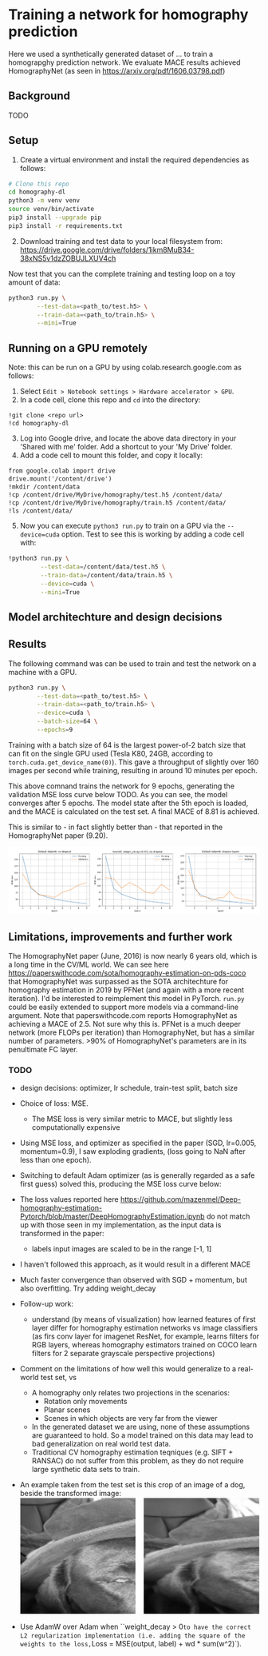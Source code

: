 # Training a network for homography prediction

Here we used a synthetically generated dataset of ... to train a homograpghy prediction network. We evaluate MACE results achieved HomographyNet (as seen in
https://arxiv.org/pdf/1606.03798.pdf)

## Background
TODO

## Setup
1. Create a virtual environment and install the required dependencies as
follows:
```bash
# Clone this repo
cd homography-dl
python3 -m venv venv
source venv/bin/activate
pip3 install --upgrade pip
pip3 install -r requirements.txt
```

2. Download training and test data to your local filesystem from:
https://drive.google.com/drive/folders/1ikm8MuB34-38xNS5v1dzZOBUJLXUV4ch

Now test that you can the complete training and testing loop on a toy amount of
data:
```bash
python3 run.py \
        --test-data=<path_to/test.h5> \
        --train-data=<path_to/train.h5> \
        --mini=True
```

## Running on a GPU remotely
Note: this can be run on a GPU by using colab.research.google.com as follows:
1. Select `Edit > Notebook settings > Hardware accelerator > GPU`.
2. In a code cell, clone this repo and `cd` into the directory:
```
!git clone <repo url>
!cd homography-dl
```
3. Log into Google drive, and locate the above data directory in your 'Shared
with me' folder. Add a shortcut to your 'My Drive' folder.
4. Add a code cell to mount this folder, and copy it locally:
```
from google.colab import drive
drive.mount('/content/drive')
!mkdir /content/data
!cp /content/drive/MyDrive/homography/test.h5 /content/data/
!cp /content/drive/MyDrive/homography/train.h5 /content/data/
!ls /content/data/
```
5. Now you can execute `python3 run.py` to train on a GPU via the
`--device=cuda` option. Test to see this is working by adding a code cell with:
```bash
!python3 run.py \
         --test-data=/content/data/test.h5 \
         --train-data=/content/data/train.h5 \
         --device=cuda \
         --mini=True
```

## Model architechture and design decisions


## Results
The following command was can be used to train and test the network on a
machine with a GPU.
```bash
python3 run.py \
        --test-data=<path_to/test.h5> \
        --train-data=<path_to/train.h5> \
        --device=cuda \
        --batch-size=64 \
        --epochs=9
```
Training with a batch size of 64 is the largest power-of-2 batch size that can
fit on the single GPU used (Tesla K80, 24GB, according to
`torch.cuda.get_device_name(0)`). This gave a throughput of slightly over 160
images per second while training, resulting in around 10 minutes per epoch.

This above comnand trains the network for 9 epochs, generating the validation
MSE loss curve below TODO.
As you can see, the model converges after 5 epochs. The model state after the
5th epoch is loaded, and the MACE is calculated on the test set. A final MACE
of 8.81 is achieved.

This is similar to - in fact slightly better than - that reported in the
HomographyNet paper (9.20).

![Loss Curves](images/loss-curves.png)

## Limitations, improvements and further work
The HomographyNet paper (June, 2016) is now nearly 6 years old, which is a long time in the CV/ML world. We can see here https://paperswithcode.com/sota/homography-estimation-on-pds-coco that HomographyNet was surpassed as the SOTA architechture for homography estimation in 2019 by PFNet (and again with a more recent iteration). I'd be interested to reimplement this model in PyTorch. `run.py` could be easily extended to support more models via a command-line argument. Note that paperswithcode.com reports HomographyNet as achieving a MACE of 2.5. Not sure why this is. PFNet is a much deeper network (more FLOPs per iteration) than HomographyNet, but has a similar number of parameters. >90% of HomographyNet's parameters are in its penultimate FC layer.


### TODO
- design decisions: optimizer, lr schedule, train-test split, batch size
- Choice of loss: MSE.
    - The MSE loss is very similar metric to MACE, but slightly less computationally expensive
- Using MSE loss, and optimizer as specified in the paper (SGD, lr=0.005, momentum=0.9), I saw exploding gradients, (loss going to NaN after less than one epoch).
- Switching to default Adam optimizer (as is generally regarded as a safe first guess) solved this, producing the MSE loss curve below:
- The loss values reported here https://github.com/mazenmel/Deep-homography-estimation-Pytorch/blob/master/DeepHomographyEstimation.ipynb do not match up with those seen in my implementation, as the input data is transformed in the paper:
    - labels input images are scaled to be in the range [-1, 1]
- I haven't followed this approach, as it would result in a different MACE
- Much faster convergence than observed with SGD + momentum, but also overfitting. Try adding weight_decay 

- Follow-up work:
    - understand (by means of visualization) how learned features of first layer differ for homography estimation networks vs image classifiers (as firs conv layer for imagenet ResNet, for example, learns filters for RGB layers, whereas homography estimators trained on COCO learn filters for 2 separate grayscale perspective projections)

- Comment on the limitations of how well this would generalize to a real-world test set, vs 
    - A homography only relates two projections in the scenarios:
        - Rotation only movements
        - Planar scenes
        - Scenes in which objects are very far from the viewer
    - In the generated dataset we are using, none of these assumptions are guaranteed to hold. So a model trained on this data may lead to bad generalization on real world test data.
    - Traditional CV homography estimation teqniques (e.g. SIFT + RANSAC) do not suffer from this problem, as they do not require large synthetic data sets to train.

- An example taken from the test set is this crop of an image of a dog, beside the transformed image:
![Dog Head](images/dog-head.png)

- Use AdamW over Adam when ``weight_decay > 0` to have the correct L2 regularization implementation (i.e. adding the square of the weights to the loss, `Loss = MSE(output, label) + wd * sum(w^2)`).